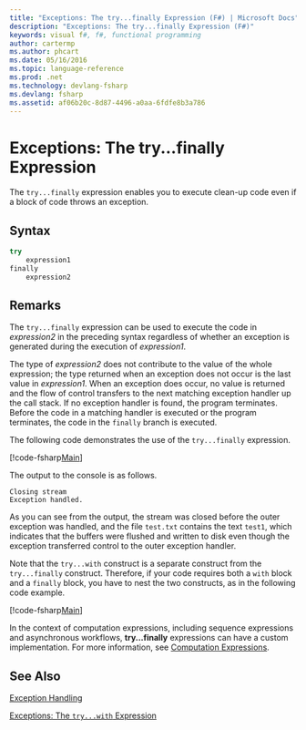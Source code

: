 ```yaml
---
title: "Exceptions: The try...finally Expression (F#) | Microsoft Docs"
description: "Exceptions: The try...finally Expression (F#)"
keywords: visual f#, f#, functional programming
author: cartermp
ms.author: phcart
ms.date: 05/16/2016
ms.topic: language-reference
ms.prod: .net
ms.technology: devlang-fsharp
ms.devlang: fsharp
ms.assetid: af06b20c-8d87-4496-a0aa-6fdfe8b3a786 
---
```


# Exceptions: The try...finally Expression

The `try...finally` expression enables you to execute clean-up code even if a block of code throws an exception.


## Syntax

```fsharp
try
    expression1
finally
    expression2
```

## Remarks
The `try...finally` expression can be used to execute the code in *expression2* in the preceding syntax regardless of whether an exception is generated during the execution of *expression1*.

The type of *expression2* does not contribute to the value of the whole expression; the type returned when an exception does not occur is the last value in *expression1*. When an exception does occur, no value is returned and the flow of control transfers to the next matching exception handler up the call stack. If no exception handler is found, the program terminates. Before the code in a matching handler is executed or the program terminates, the code in the `finally` branch is executed.

The following code demonstrates the use of the `try...finally` expression.

[!code-fsharp[Main](../../../../samples/snippets/fsharp/lang-ref-2/snippet5701.fs)]

The output to the console is as follows.

```
Closing stream
Exception handled.
```

As you can see from the output, the stream was closed before the outer exception was handled, and the file `test.txt` contains the text `test1`, which indicates that the buffers were flushed and written to disk even though the exception transferred control to the outer exception handler.

Note that the `try...with` construct is a separate construct from the `try...finally` construct. Therefore, if your code requires both a `with` block and a `finally` block, you have to nest the two constructs, as in the following code example.

[!code-fsharp[Main](../../../../samples/snippets/fsharp/lang-ref-2/snippet5702.fs)]

In the context of computation expressions, including sequence expressions and asynchronous workflows, **try...finally** expressions can have a custom implementation. For more information, see [Computation Expressions](../computation-expressions.md).


## See Also
[Exception Handling](index.md)

[Exceptions: The `try...with` Expression](the-try-with-expression.md)
